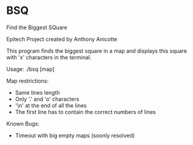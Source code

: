 # BSQ
Find the Biggest SQuare

Epitech Project created by Anthony Anicotte

This program finds the biggest square in a map and displays this square with 'x' characters in the terminal.



Usage: ./bsq [map]


Map restrictions:

- Same lines length
- Only '.' and 'o' characters
- '\n' at the end of all the lines
- The first line has to contain the correct numbers of lines

Known Bugs:

- Timeout with big empty maps (soonly resolved)
